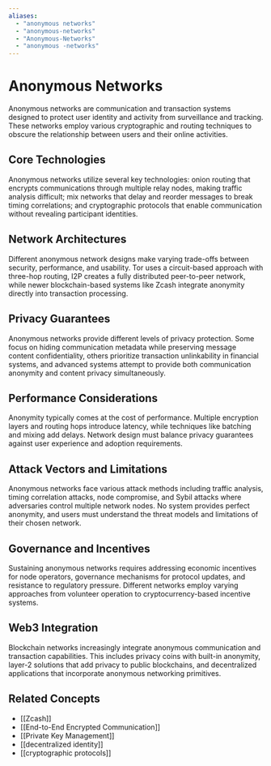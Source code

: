 ```yaml
---
aliases:
  - "anonymous networks"
  - "anonymous-networks"
  - "Anonymous-Networks"
  - "anonymous -networks"
---
```


# Anonymous Networks

Anonymous networks are communication and transaction systems designed to protect user identity and activity from surveillance and tracking. These networks employ various cryptographic and routing techniques to obscure the relationship between users and their online activities.

## Core Technologies

Anonymous networks utilize several key technologies: onion routing that encrypts communications through multiple relay nodes, making traffic analysis difficult; mix networks that delay and reorder messages to break timing correlations; and cryptographic protocols that enable communication without revealing participant identities.

## Network Architectures

Different anonymous network designs make varying trade-offs between security, performance, and usability. Tor uses a circuit-based approach with three-hop routing, I2P creates a fully distributed peer-to-peer network, while newer blockchain-based systems like Zcash integrate anonymity directly into transaction processing.

## Privacy Guarantees

Anonymous networks provide different levels of privacy protection. Some focus on hiding communication metadata while preserving message content confidentiality, others prioritize transaction unlinkability in financial systems, and advanced systems attempt to provide both communication anonymity and content privacy simultaneously.

## Performance Considerations

Anonymity typically comes at the cost of performance. Multiple encryption layers and routing hops introduce latency, while techniques like batching and mixing add delays. Network design must balance privacy guarantees against user experience and adoption requirements.

## Attack Vectors and Limitations

Anonymous networks face various attack methods including traffic analysis, timing correlation attacks, node compromise, and Sybil attacks where adversaries control multiple network nodes. No system provides perfect anonymity, and users must understand the threat models and limitations of their chosen network.

## Governance and Incentives

Sustaining anonymous networks requires addressing economic incentives for node operators, governance mechanisms for protocol updates, and resistance to regulatory pressure. Different networks employ varying approaches from volunteer operation to cryptocurrency-based incentive systems.

## Web3 Integration

Blockchain networks increasingly integrate anonymous communication and transaction capabilities. This includes privacy coins with built-in anonymity, layer-2 solutions that add privacy to public blockchains, and decentralized applications that incorporate anonymous networking primitives.

## Related Concepts

- [[Zcash]]
- [[End-to-End Encrypted Communication]]
- [[Private Key Management]]
- [[decentralized identity]]
- [[cryptographic protocols]]